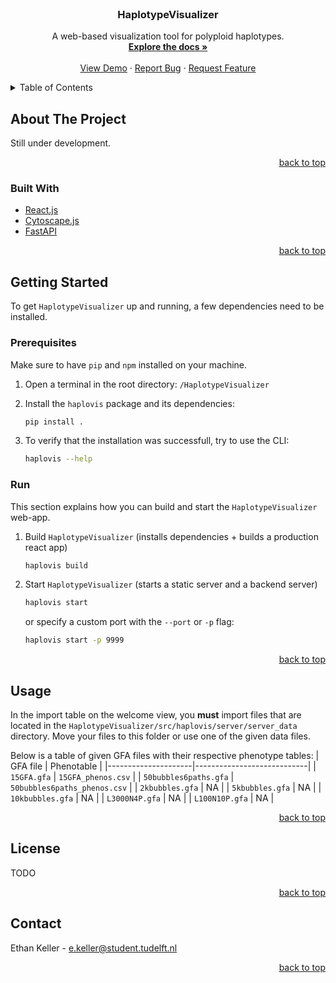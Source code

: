<div id="top"></div>

<!--
[![Contributors][contributors-shield]][contributors-url]
[![Forks][forks-shield]][forks-url]
[![Stargazers][stars-shield]][stars-url]
[![Issues][issues-shield]][issues-url]
[![MIT License][license-shield]][license-url]
[![LinkedIn][linkedin-shield]][linkedin-url] -->

<!-- PROJECT LOGO -->
<br />
<div align="center">
  <a href="https://github.com/ethan-keller/HaplotypeVisualizer">
    <!-- <img src="images/logo.png" alt="Logo" width="80" height="80"> -->
  </a>

<h3 align="center">HaplotypeVisualizer</h3>

  <p align="center">
    A web-based visualization tool for polyploid haplotypes.
    <br />
    <a href="."><strong>Explore the docs »</strong></a>
    <br />
    <br />
    <a href=".">View Demo</a>
    ·
    <a href=".">Report Bug</a>
    ·
    <a href=".">Request Feature</a>
  </p>
</div>

<!-- TABLE OF CONTENTS -->
<details>
  <summary>Table of Contents</summary>
  <ol>
    <li>
      <a href="#about-the-project">About The Project</a>
      <ul>
        <li><a href="#built-with">Built With</a></li>
      </ul>
    </li>
    <li>
      <a href="#getting-started">Getting Started</a>
      <ul>
        <li><a href="#prerequisites">Prerequisites</a></li>
        <li><a href="#run">Run</a></li>
      </ul>
    </li>
    <li><a href="#usage">Usage</a></li>
    <li><a href="#license">License</a></li>
    <li><a href="#contact">Contact</a></li>
    <!-- <li><a href="#acknowledgments">Acknowledgments</a></li> -->
  </ol>
</details>

<!-- ABOUT THE PROJECT -->

## About The Project

<!-- [![Product Name Screen Shot][product-screenshot]](https://example.com) -->

Still under development.

<p align="right"><a href="#top">back to top</a></p>

### Built With

- [React.js](https://reactjs.org/)
- [Cytoscape.js](https://js.cytoscape.org/)
- [FastAPI](https://fastapi.tiangolo.com/)


<p align="right"><a href="#top">back to top</a></p>

<!-- GETTING STARTED -->

## Getting Started

To get `HaplotypeVisualizer` up and running, a few dependencies need to be installed.

### Prerequisites

Make sure to have `pip` and `npm` installed on your machine.

1) Open a terminal in the root directory: `/HaplotypeVisualizer`

2) Install the `haplovis` package and its dependencies:
    ```sh
    pip install .
    ```
3) To verify that the installation was successfull, try to use the CLI:
    ```sh
    haplovis --help
    ```

### Run

This section explains how you can build and start the `HaplotypeVisualizer` web-app.

1) Build `HaplotypeVisualizer` (installs dependencies + builds a production react app)
    ```sh
    haplovis build
    ```

2) Start `HaplotypeVisualizer` (starts a static server and a backend server)
    ```sh
    haplovis start
    ```

    or specify a custom port with the `--port` or `-p` flag:
    ```sh
    haplovis start -p 9999
    ```

<p align="right"><a href="#top">back to top</a></p>

<!-- ### Installation

1. Get a free API Key at [https://example.com](https://example.com)
2. Clone the repo
   ```sh
   git clone https://github.com/github_username/repo_name.git
   ```
3. Install NPM packages
   ```sh
   npm install
   ```
4. Enter your API in `config.js`
   ```js
   const API_KEY = "ENTER YOUR API";
   ```

<p align="right"><a href="#top">back to top</a></p> -->


## Usage

In the import table on the welcome view, you **must** import files that are located in the `HaplotypeVisualizer/src/haplovis/server/server_data` directory. Move your files to this folder or use one of the given data files.

Below is a table of given GFA files with their respective phenotype tables:
| GFA file            | Phenotable                 |
|---------------------|----------------------------|
| `15GFA.gfa`           | `15GFA_phenos.csv`           |
| `50bubbles6paths.gfa` | `50bubbles6paths_phenos.csv` |
| `2kbubbles.gfa`       | NA                         |
| `5kbubbles.gfa`       | NA                         |
| `10kbubbles.gfa`      | NA                         |
| `L3000N4P.gfa`        | NA                         |
| `L100N10P.gfa`        | NA                         |


<p align="right"><a href="#top">back to top</a></p>


<!-- CONTRIBUTING -->

<!-- ## Contributing

Contributions are what make the open source community such an amazing place to learn, inspire, and create. Any contributions you make are **greatly appreciated**.

If you have a suggestion that would make this better, please fork the repo and create a pull request. You can also simply open an issue with the tag "enhancement".
Don't forget to give the project a star! Thanks again!

1. Fork the Project
2. Create your Feature Branch (`git checkout -b feature/AmazingFeature`)
3. Commit your Changes (`git commit -m 'Add some AmazingFeature'`)
4. Push to the Branch (`git push origin feature/AmazingFeature`)
5. Open a Pull Request

<p align="right"><a href="#top">back to top</a></p> -->

<!-- LICENSE -->

## License

TODO

<p align="right"><a href="#top">back to top</a></p>

<!-- CONTACT -->

## Contact

Ethan Keller - e.keller@student.tudelft.nl

<!-- Project Link: [https://github.com/github_username/repo_name](https://github.com/github_username/repo_name) -->

<p align="right"><a href="#top">back to top</a></p>

<!-- ACKNOWLEDGMENTS -->

<!-- ## Acknowledgments

- []()
- []()
- []()

<p align="right"><a href="#top">back to top</a></p> -->

<!-- MARKDOWN LINKS & IMAGES -->
<!-- https://www.markdownguide.org/basic-syntax/#reference-style-links -->

<!-- [contributors-shield]: https://img.shields.io/github/contributors/ethan-keller/HaplotypeVisualizer.svg?style=for-the-badge
[contributors-url]: https://github.com/github_username/repo_name/graphs/contributors
[forks-shield]: https://img.shields.io/github/forks/github_username/repo_name.svg?style=for-the-badge
[forks-url]: https://github.com/github_username/repo_name/network/members
[stars-shield]: https://img.shields.io/github/stars/github_username/repo_name.svg?style=for-the-badge
[stars-url]: https://github.com/github_username/repo_name/stargazers
[issues-shield]: https://img.shields.io/github/issues/github_username/repo_name.svg?style=for-the-badge
[issues-url]: https://github.com/github_username/repo_name/issues
[license-shield]: https://img.shields.io/github/license/github_username/repo_name.svg?style=for-the-badge
[license-url]: https://github.com/github_username/repo_name/blob/master/LICENSE.txt
[linkedin-shield]: https://img.shields.io/badge/-LinkedIn-black.svg?style=for-the-badge&logo=linkedin&colorB=555
[linkedin-url]: https://linkedin.com/in/linkedin_username
[product-screenshot]: images/screenshot.png -->

